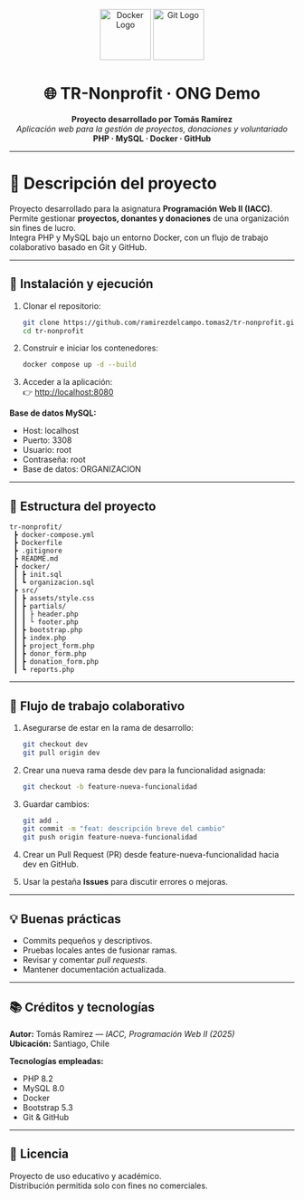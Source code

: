 <p align="center">
  <img src="https://img.icons8.com/?size=512&id=22813&format=png" alt="Docker Logo" width="90"/>
  <img src="https://img.icons8.com/?size=512&id=20906&format=png" alt="Git Logo" width="90"/>
</p>

<h1 align="center">🌐 TR-Nonprofit · ONG Demo</h1>

<p align="center">
  <strong>Proyecto desarrollado por Tomás Ramírez</strong><br>
  <em>Aplicación web para la gestión de proyectos, donaciones y voluntariado</em><br>
  <strong>PHP · MySQL · Docker · GitHub</strong>
</p>

---

# 🧱 Descripción del proyecto

Proyecto desarrollado para la asignatura **Programación Web II (IACC)**.  
Permite gestionar **proyectos, donantes y donaciones** de una organización sin fines de lucro.  
Integra PHP y MySQL bajo un entorno Docker, con un flujo de trabajo colaborativo basado en Git y GitHub.

---

## 🚀 Instalación y ejecución

1. Clonar el repositorio:
   ```bash
   git clone https://github.com/ramirezdelcampo.tomas2/tr-nonprofit.git
   cd tr-nonprofit
   ```

2. Construir e iniciar los contenedores:
   ```bash
   docker compose up -d --build
   ```

3. Acceder a la aplicación:  
   👉 [http://localhost:8080](http://localhost:8080)

**Base de datos MySQL:**
- Host: localhost  
- Puerto: 3308  
- Usuario: root  
- Contraseña: root  
- Base de datos: ORGANIZACION  

---

## 🧩 Estructura del proyecto

```
tr-nonprofit/
 ┣ docker-compose.yml
 ┣ Dockerfile
 ┣ .gitignore
 ┣ README.md
 ┣ docker/
 ┃ ┣ init.sql
 ┃ ┗ organizacion.sql
 ┣ src/
 ┃ ┣ assets/style.css
 ┃ ┣ partials/
 ┃ ┃ ├ header.php
 ┃ ┃ └ footer.php
 ┃ ┣ bootstrap.php
 ┃ ┣ index.php
 ┃ ┣ project_form.php
 ┃ ┣ donor_form.php
 ┃ ┣ donation_form.php
 ┃ ┗ reports.php
```

---

## 🤝 Flujo de trabajo colaborativo

1. Asegurarse de estar en la rama de desarrollo:
   ```bash
   git checkout dev
   git pull origin dev
   ```

2. Crear una nueva rama desde dev para la funcionalidad asignada:
   ```bash
   git checkout -b feature-nueva-funcionalidad
   ```

3. Guardar cambios:
   ```bash
   git add .
   git commit -m "feat: descripción breve del cambio"
   git push origin feature-nueva-funcionalidad
   ```

4. Crear un Pull Request (PR) desde feature-nueva-funcionalidad hacia dev en GitHub.

5. Usar la pestaña **Issues** para discutir errores o mejoras.

---

## 💡 Buenas prácticas

- Commits pequeños y descriptivos.  
- Pruebas locales antes de fusionar ramas.  
- Revisar y comentar *pull requests*.  
- Mantener documentación actualizada.  

---

## 📚 Créditos y tecnologías

**Autor:** Tomás Ramírez — *IACC, Programación Web II (2025)*  
**Ubicación:** Santiago, Chile

**Tecnologías empleadas:**
- PHP 8.2  
- MySQL 8.0  
- Docker  
- Bootstrap 5.3  
- Git & GitHub  

---

## 📜 Licencia

Proyecto de uso educativo y académico.  
Distribución permitida solo con fines no comerciales.
